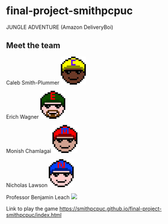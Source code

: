 # final-project-smithpcpuc
JUNGLE ADVENTURE (Amazon DeliveryBoi)



Meet the team
--------------
Caleb Smith-Plummer 
![](resources/img/caleb.gif)

Erich Wagner 
![](resources/img/erich.gif)

Monish Chamlagai 
![](resources/img/monish.gif)

Nicholas Lawson 
![](resources/img/nicholas.gif)

 Professor Benjamin Leach
![](resources/img/le%20leach.gif)

Link to play the game
https://smithpcpuc.github.io/final-project-smithpcpuc/index.html
